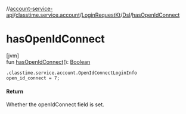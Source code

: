 //[account-service-api](../../../../index.md)/[classtime.service.account](../../index.md)/[LoginRequestKt](../index.md)/[Dsl](index.md)/[hasOpenIdConnect](has-open-id-connect.md)

# hasOpenIdConnect

[jvm]\
fun [hasOpenIdConnect](has-open-id-connect.md)(): [Boolean](https://kotlinlang.org/api/latest/jvm/stdlib/kotlin/-boolean/index.html)

<code>.classtime.service.account.OpenIdConnectLoginInfo open_id_connect = 7;</code>

#### Return

Whether the openIdConnect field is set.
